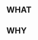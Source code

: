 ## WHAT

<!-- Write the change being made with this pull request. -->

## WHY

<!-- Write the motivation why you submit this pull request. -->
